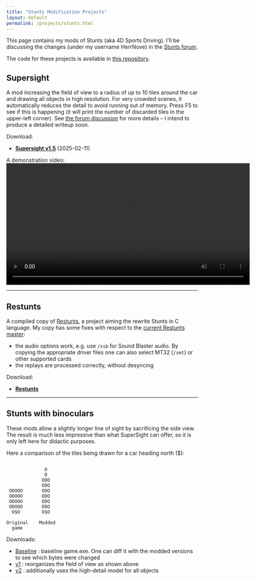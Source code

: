 ```yaml
---
title: "Stunts Modification Projects"
layout: default
permalink: /projects/stunts.html
---
```


This page contains my mods of Stunts (aka 4D Sports Driving). I'll be discussing the changes (under my username HerrNove) in the [Stunts forum](https://forum.stunts.hu/index.php?board=90.0).

The code for these projects is available in [this repository](https://github.com/AlbertoMarnetto/restunts).

## Supersight

A mod increasing the field of view to a radius of up to 10 tiles around the car and drawing all objects in high resolution. For very crowded scenes, it automatically reduces the detail to avoid running out of memory. Press F5 to see if this is happening (it will print the number of discarded tiles in the upper-left corner). See [the forum discussion](https://forum.stunts.hu/index.php?topic=4400.msg96441#msg96441) for more details – I intend to produce a detailed writeup soon.

Download:
* <b>[Supersight v1.5](/assets/stunts/RESTUNTS-10a1e10.EXE)</b> (2025-02-11)

A demonstration video:
<video controls width="640">
  <source src="/assets/stunts/stunts--282ARG.mp4" />
  <!-- ffmpeg -i *.mkv(om[1]) -vf "crop=639:399:0:0" -c:a mp3 stunts--282ARG-3.mp4 -->
</video>

---

## Restunts

A compiled copy of [Restunts](https://wiki.stunts.hu/wiki/Restunts), a project aiming the rewrite Stunts in C language. My copy has some fixes with respect to the [current Restunts master](https://bitbucket.org/dreadnaut/restunts/src/master/):

* the audio options work, e.g. use `/ssb` for Sound Blaster audio. By copying the appropriate driver files one can also select MT32 (`/smt`) or other supported cards
* the replays are processed correctly, without desyncing

Download:

* <b>[Restunts](/assets/stunts/RESTUNTS-ab5cfab.EXE)</b>

---

## Stunts with binoculars

These mods allow a slightly longer line of sight by sacrificing the side view. The result is much less impressive than what SuperSight can offer, so it is only left here for didactic purposes.

Here a comparison of the tiles being drawn for a car heading north ($):

```

              O
              O
             OOO
             OOO
 OOOOO       OOO
 OOOOO       OOO
 OOOOO       OOO
 OOOOO       OOO
  O$O        O$O

Original    Modded
  game

```

Downloads:

* [Baseline](/assets/stunts/game.exe) : baseline game.exe. One can diff it with the modded versions to see which bytes were changed
* [v1](/assets/stunts/gamebino.v1.exe) : reorganizes the field of view as shown above
* [v2](/assets/stunts/gamebino.v2.exe) : additionally uses the high-detail model for all objects



